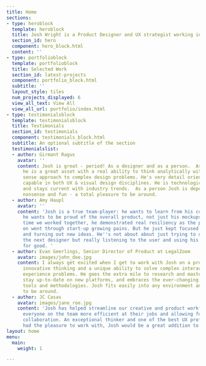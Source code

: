 ```yaml
---
title: Home
sections:
- type: heroblock
  template: heroblock
  title: Josh Wright is a Product Designer and UX strategist working in California
  section_id: hero
  component: hero_block.html
  content: ''
- type: portfolioblock
  template: portfolioblock
  title: Selected Work
  section_id: latest-projects
  component: portfolio_block.html
  subtitle: ''
  layout_style: tiles
  num_projects_displayed: 6
  view_all_text: View All
  view_all_url: portfolio/index.html
- type: testimonialsblock
  template: testimonialsblock
  title: Testimonials
  section_id: testimonials
  component: testimonials_block.html
  subtitle: An optional subtitle of the section
  testimonialslist:
  - author: Girmant Ragus
    avatar: ''
    content: Josh is great - period! As a designer and as a person.  As a designer
      he is a great asset with a real ability to think analytically with a common
      sense approach to complex design problems. He's very detail oriented and extremely
      capable in both UX & visual design disciplines. He is technologically savvy
      and stays current with industry trends.  As a person Josh is dependable, no
      nonsense and fun - a total pleasure to be around.
  - author: Amy Haupl
    avatar: ''
    content: 'Josh is a true team-player: he wants to learn from his colleagues and
      he wants to be proud of the overall product, not just his mockups. During the
      time we worked together, he demonstrated real resiliency as the product he worked
      on went through start-up growing pains. But he just kept focused on the work
      and turning out new ideas. He''s not about about just trying to out-creative
      the next designer but really listening to the user and using his powers of observation
      for good. '
  - author: Evan Geerlings, Senior Director of Product at LegalZoom
    avatar: images/john_doe.jpg
    content: I always get excited when I get to work with Josh on a project. He brings
      innovative thinking and a unique ability to solve complex interaction and user
      experience problems. He goes the extra mile to research and master new technologies,
      stay up-to-date on new platforms, and embraces the ever-changing landscape of
      tools and methodologies. Josh fits easily into any environment and is a blast
      to be around.
  - author: JC Casas
    avatar: images/jane_roe.jpg
    content: 'Josh has helped streamline our creative and product workflow, making
      everyone on the team more efficient at their jobs and allowing for greater team
      collaboration. An exceptional thinker and one of the best UX professionals I’ve
      had the pleasure to work with, Josh would be a great addition to any team. '
layout: home
menu:
  main:
    weight: 1

---
```

